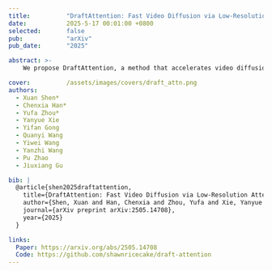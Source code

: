 ```yaml
---
title:          "DraftAttention: Fast Video Diffusion via Low-Resolution Attention Guidance"
date:           2025-5-17 00:01:00 +0800
selected:       false
pub:            "arXiv"
pub_date:       "2025"

abstract: >-
    We propose DraftAttention, a method that accelerates video diffusion transformers by leveraging low-resolution pooled attention maps to enable dynamic sparse attention and hardware-efficient execution, achieving up to 1.75× speedup with minimal quality loss.

cover:          /assets/images/covers/draft_attn.png
authors:
  - Xuan Shen*
  - Chenxia Han*
  - Yufa Zhou*
  - Yanyue Xie
  - Yifan Gong
  - Quanyi Wang
  - Yiwei Wang
  - Yanzhi Wang
  - Pu Zhao
  - Jiuxiang Gu

bib: |
  @article{shen2025draftattention,
    title={DraftAttention: Fast Video Diffusion via Low-Resolution Attention Guidance},
    author={Shen, Xuan and Han, Chenxia and Zhou, Yufa and Xie, Yanyue and Gong, Yifan and Wang, Quanyi and Wang, Yiwei and Wang, Yanzhi and Zhao, Pu and Gu, Jiuxiang},
    journal={arXiv preprint arXiv:2505.14708},
    year={2025}
  }

links:
  Paper: https://arxiv.org/abs/2505.14708
  Code: https://github.com/shawnricecake/draft-attention
---
```

